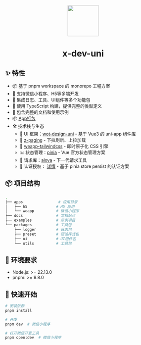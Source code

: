 <br>

<p align="center">
<img src="https://api.iconify.design/fluent-emoji:dog-face.svg" style="width:100px;" />
</p>

<h1 align="center">x-dev-uni</h1>

## ✨ 特性

- 📦 基于 pnpm workspace 的 monorepo 工程方案
- 🎯 支持微信小程序、H5等多端开发
- 🚀 集成日志、工具、UI组件等多个功能包
- 💪 使用 TypeScript 构建，提供完整的类型定义
- 📖 包含完整的文档和使用示例
- 📦 [App打包](https://doc.crmeb.com/single/crmeb_v4/6830)
- 🛠️ 技术栈与生态
  - 🎨 UI 框架：[wot-design-uni](https://wot-design-uni.cn) - 基于 Vue3 的 uni-app 组件库
  - 📱 [z-paging](https://z-paging.zxlee.cn/) - 下拉刷新、上拉加载
  - 🚦 [weapp-tailwindcss](https://tw.icebreaker.top/) - 即时原子化 CSS 引擎
  - 📊 状态管理：[pinia](https://pinia.vuejs.org/) - Vue 官方状态管理方案
  - 🔄 请求库：[alova](https://alova.js.org/zh-CN/) - 下一代请求工具
  - 🔐 认证授权： [详情](./apps/weapp/README.md) - 基于 pinia store persist 的认证方案

## 📦 项目结构

```bash
.
├── apps                # 应用目录
│   ├── h5             # H5 应用
│   └── weapp          # 微信小程序
├── docs               # 文档站点
├── examples           # 示例项目
└── packages           # 工具包
    ├── logger         # 日志包
    ├── preset         # 预设样式包
    ├── ui             # UI组件包
    └── utils          # 工具包
```

## 🔧 环境要求

- Node.js: >= 22.13.0
- pnpm: >= 9.8.0

## 🚀 快速开始

```bash
# 安装依赖
pnpm install

# 开发
pnpm dev  # 微信小程序

# 打开微信开发工具
pnpm open:dev  # 微信小程序
```
